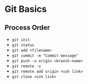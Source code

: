 # Git Basics

## Process Order

- `git init`
- `git status`
- `git add <filename>`
- `git commit -m "Commit message"`
- `git push -u origin <branch-name>`
- `git remote -v`
- `git remote add origin <ssh link>`
- `git clone <ssh link>`

